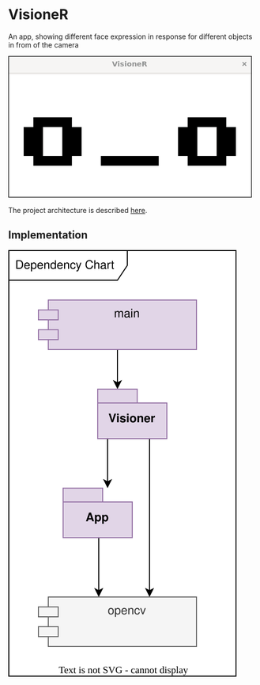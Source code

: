 # VisioneR

An app, showing different face expression in response for different objects in from of the camera

![face](doc/face_demo.gif)

The project architecture is described [here](doc/architecture.md).

## Implementation

![deps](doc/implementation.drawio.svg)
